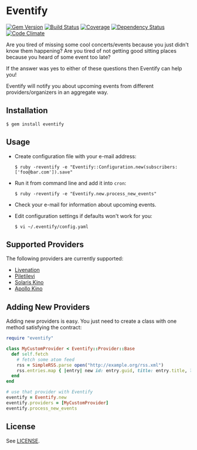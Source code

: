 # Eventify
[![Gem Version](https://badge.fury.io/rb/eventify.png)](http://badge.fury.io/rb/eventify)
[![Build Status](https://api.travis-ci.org/jarmo/eventify.png)](http://travis-ci.org/jarmo/eventify)
[![Coverage](https://coveralls.io/repos/jarmo/eventify/badge.png?branch=master)](https://coveralls.io/r/jarmo/eventify)
[![Dependency Status](https://gemnasium.com/jarmo/eventify.png)](https://gemnasium.com/jarmo/eventify)
[![Code Climate](https://codeclimate.com/github/jarmo/eventify.png)](https://codeclimate.com/github/jarmo/eventify)

Are you tired of missing some cool concerts/events because you just didn't know them
happening? Are you tired of not getting good sitting places because you heard
of some event too late?

If the answer was yes to either of these questions then Eventify can help you!

Eventify will notify you about upcoming events from different
providers/organizers in an aggregate way.

## Installation

    $ gem install eventify

## Usage

* Create configuration file with your e-mail address:

    `$ ruby -reventify -e "Eventify::Configuration.new(subscribers: ['foo@bar.com']).save"`

* Run it from command line and add it into `cron`:

    `$ ruby -reventify -e "Eventify.new.process_new_events"`

* Check your e-mail for information about upcoming events.

* Edit configuration settings if defaults won't work for you:
    
     `$ vi ~/.eventify/config.yaml`

## Supported Providers

The following providers are currently supported:

* [Livenation](https://livenation.ee)
* [Piletilevi](http://www.piletilevi.ee/)
* [Solaris Kino](http://solariskino.ee/)
* [Apollo Kino](https://www.apollokino.ee/)

## Adding New Providers

Adding new providers is easy. You just need to create a class with one method
satisfying the contract:

```ruby
require "eventify"

class MyCustomProvider < Eventify::Provider::Base
  def self.fetch
    # fetch some atom feed
    rss = SimpleRSS.parse open("http://example.org/rss.xml")
    rss.entries.map { |entry| new id: entry.guid, title: entry.title, link: entry.link, date: entry.pubDate }
  end
end

# use that provider with Eventify
eventify = Eventify.new
eventify.providers = [MyCustomProvider]
eventify.process_new_events
```

## License

See [LICENSE](https://github.com/jarmo/eventify/blob/master/LICENSE).
